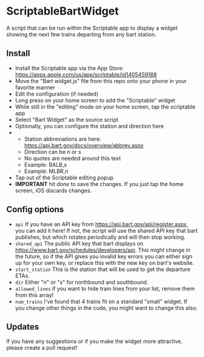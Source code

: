 # ScriptableBartWidget
A script that can be run within the Scriptable app to display a widget showing the next few trains departing from any bart station.

## Install
- Install the Scriptable app via the App Store: https://apps.apple.com/us/app/scriptable/id1405459188
- Move the "Bart widget.js" file from this repo onto your phone in your favorite manner
- Edit the configuration (if needed)
- Long press on your home screen to add the "Scriptable" widget
- While still in the "editing" mode on your home screen, tap the scriptable app
- Select "Bart Widget" as the source script
- Optionally, you can configure the station and direction here
- - Station abbreviations are here: https://api.bart.gov/docs/overview/abbrev.aspx
  - Direction can be n or s
  - No quotes are needed around this text
  - Example: BALB,s
  - Example: MLBR,n
- Tap out of the Scriptable editing popup
- **IMPORTANT** hit _done_ to save the changes. If you just tap the home screen, iOS discards changes.

## Config options
- `api` If you have an API key from https://api.bart.gov/api/register.aspx, you can add it here! If not, the script will use the shared API key that bart publishes, but which rotates periodically and will then stop working.
- `shared_api` The public API key that bart displays on https://www.bart.gov/schedules/developers/api. This might change in the future, so if the API gives you invalid key errors you can either sign up for your own key, or replace this with the new key on bart's website.
- `start_station` This is the station that will be used to get the departure ETAs.
- `dir` Either "n" or "s" for northbound and southbound.
- `allowed_lines` if you want to hide train lines from your list, remove them from this array!
- `num_trains` I've found that 4 trains fit on a standard "small" widget. If you change other things in the code, you might want to change this also.


## Updates
If you have any suggestions or if you make the widget more attractive, please create a pull request!
